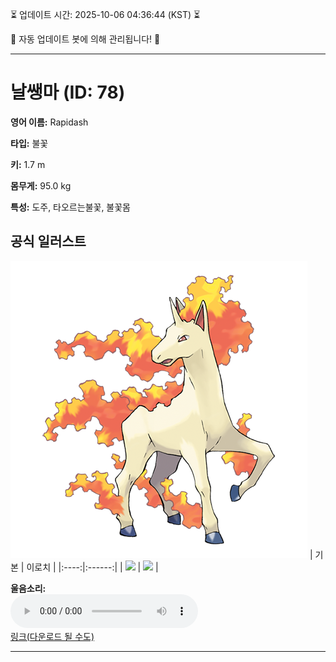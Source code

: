 
⏳ 업데이트 시간: 2025-10-06 04:36:44 (KST) ⏳

🤖 자동 업데이트 봇에 의해 관리됩니다! 🤖

---

# 날쌩마 (ID: 78)
**영어 이름:** Rapidash

**타입:** 불꽃

**키:** 1.7 m

**몸무게:** 95.0 kg

**특성:** 도주, 타오르는불꽃, 불꽃몸

## 공식 일러스트
![](https://raw.githubusercontent.com/PokeAPI/sprites/master/sprites/pokemon/other/official-artwork/78.png)
| 기본 | 이로치 |
|:----:|:------:|
| <img src="http://play.pokemonshowdown.com/sprites/ani/rapidash.gif" width="200"> | <img src="http://play.pokemonshowdown.com/sprites/ani-shiny/rapidash.gif" width="200"> |

**울음소리:**<br><audio controls src="https://raw.githubusercontent.com/PokeAPI/cries/main/cries/pokemon/latest/78.ogg"></audio><br> [링크(다운로드 될 수도)](https://raw.githubusercontent.com/PokeAPI/cries/main/cries/pokemon/latest/78.ogg)


---
